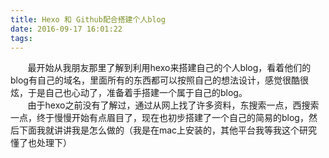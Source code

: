 ```yaml
---
title: Hexo 和 Github配合搭建个人blog
date: 2016-09-17 16:01:22
tags:
---
```

  
&#160; &#160; &#160; &#160;最开始从我朋友那里了解到利用hexo来搭建自己的个人blog，看着他们的blog有自己的域名，里面所有的东西都可以按照自己的想法设计，感觉很酷很炫，于是自己也心动了，准备着手搭建一个属于自己的blog。  
&#160; &#160; &#160; &#160;由于hexo之前没有了解过，通过从网上找了许多资料，东搜索一点，西搜索一点，终于慢慢开始有点眉目了，现在也初步搭建了一个自己的简易的blog，然后下面我就讲讲我是怎么做的（我是在mac上安装的，其他平台我等我这个研究懂了也处理下）
